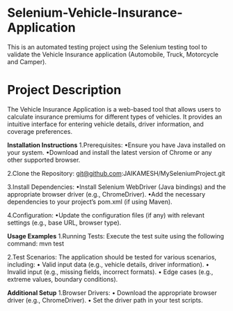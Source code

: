 # Selenium-Vehicle-Insurance-Application  
   This is an automated testing project using the Selenium testing tool to 
   validate the Vehicle Insurance application (Automobile, Truck, Motorcycle and Camper).


# Project Description

The Vehicle Insurance Application is a web-based tool that allows users to calculate insurance premiums for different types of vehicles. It provides an intuitive interface for entering vehicle details, driver information, and coverage preferences.



**Installation Instructions**
  1.Prerequisites:
     •Ensure you have Java installed on your system.
     •Download and install the latest version of Chrome or any other supported browser.

  2.Clone the Repository:
     git@github.com:JAIKAMESH/MySeleniumProject.git

  3.Install Dependencies:
     •Install Selenium WebDriver (Java bindings) and the appropriate browser driver 
      (e.g., ChromeDriver).
     •Add the necessary dependencies to your project’s pom.xml (if using Maven).

  4.Configuration:
     •Update the configuration files (if any) with relevant settings (e.g., base URL, browser type).

**Usage Examples**
  1.Running Tests:
    Execute the test suite using the following command:  mvn test

  2.Test Scenarios:
    The application should be tested for various scenarios, including:
      • Valid input data (e.g., vehicle details, driver information).
      • Invalid input (e.g., missing fields, incorrect formats).
      • Edge cases (e.g., extreme values, boundary conditions).

**Additional Setup**
  1.Browser Drivers:
    • Download the appropriate browser driver (e.g., ChromeDriver).
    •	Set the driver path in your test scripts.
